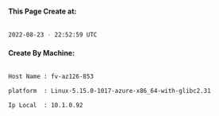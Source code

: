 
   
#### This Page Create at:

```bash

2022-08-23 - 22:52:59 UTC

```

#### Create By Machine:

```bash

Host Name : fv-az126-853

platform  : Linux-5.15.0-1017-azure-x86_64-with-glibc2.31

Ip Local  : 10.1.0.92

```

